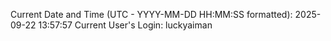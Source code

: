 Current Date and Time (UTC - YYYY-MM-DD HH:MM:SS formatted): 2025-09-22 13:57:57
Current User's Login: luckyaiman
